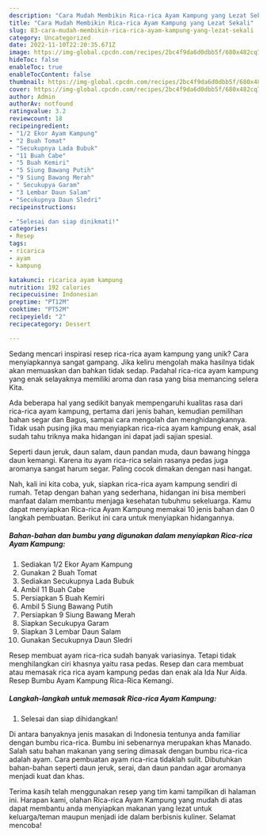 ```yaml
---
description: "Cara Mudah Membikin Rica-rica Ayam Kampung yang Lezat Sekali"
title: "Cara Mudah Membikin Rica-rica Ayam Kampung yang Lezat Sekali"
slug: 83-cara-mudah-membikin-rica-rica-ayam-kampung-yang-lezat-sekali
category: Uncategorized
date: 2022-11-10T22:20:35.671Z
image: https://img-global.cpcdn.com/recipes/2bc4f9da6d0dbb5f/680x482cq70/rica-rica-ayam-kampung-foto-resep-utama.jpg
hideToc: false
enableToc: true
enableTocContent: false
thumbnail: https://img-global.cpcdn.com/recipes/2bc4f9da6d0dbb5f/680x482cq70/rica-rica-ayam-kampung-foto-resep-utama.jpg
cover: https://img-global.cpcdn.com/recipes/2bc4f9da6d0dbb5f/680x482cq70/rica-rica-ayam-kampung-foto-resep-utama.jpg
author: Admin
authorAv: notfound
ratingvalue: 3.2
reviewcount: 18
recipeingredient:
- "1/2 Ekor Ayam Kampung"
- "2 Buah Tomat"
- "Secukupnya Lada Bubuk"
- "11 Buah Cabe"
- "5 Buah Kemiri"
- "5 Siung Bawang Putih"
- "9 Siung Bawang Merah"
- " Secukupya Garam"
- "3 Lembar Daun Salam"
- "Secukupnya Daun Sledri"
recipeinstructions:

- "Selesai dan siap dinikmati!"
categories:
- Resep
tags:
- ricarica
- ayam
- kampung

katakunci: ricarica ayam kampung 
nutrition: 192 calories
recipecuisine: Indonesian
preptime: "PT12M"
cooktime: "PT52M"
recipeyield: "2"
recipecategory: Dessert

---
```





Sedang mencari inspirasi resep rica-rica ayam kampung yang unik? Cara menyiapkannya sangat gampang. Jika keliru mengolah maka hasilnya tidak akan memuaskan dan bahkan tidak sedap. Padahal rica-rica ayam kampung yang enak selayaknya memiliki aroma dan rasa yang bisa memancing selera Kita.





Ada beberapa hal yang sedikit banyak mempengaruhi kualitas rasa dari rica-rica ayam kampung, pertama dari jenis bahan, kemudian pemilihan bahan segar dan Bagus, sampai cara mengolah dan menghidangkannya. Tidak usah pusing jika mau menyiapkan rica-rica ayam kampung enak,      asal sudah tahu triknya maka hidangan ini dapat jadi sajian spesial.














Seperti daun jeruk, daun salam, daun pandan muda, daun bawang hingga daun kemangi. Karena itu ayam rica-rica selain rasanya pedas juga aromanya sangat harum segar. Paling cocok dimakan dengan nasi hangat.






Nah, kali ini kita coba, yuk, siapkan rica-rica ayam kampung sendiri di rumah. Tetap dengan bahan yang sederhana, hidangan ini bisa memberi manfaat dalam membantu menjaga kesehatan tubuhmu sekeluarga. Kamu dapat menyiapkan Rica-rica Ayam Kampung memakai 10 jenis bahan dan 0 langkah pembuatan. Berikut ini cara untuk menyiapkan hidangannya.

<!--inarticleads1-->

##### Bahan-bahan dan bumbu yang digunakan dalam menyiapkan Rica-rica Ayam Kampung:

1. Sediakan 1/2 Ekor Ayam Kampung
1. Gunakan 2 Buah Tomat
1. Sediakan Secukupnya Lada Bubuk
1. Ambil 11 Buah Cabe
1. Persiapkan 5 Buah Kemiri
1. Ambil 5 Siung Bawang Putih
1. Persiapkan 9 Siung Bawang Merah
1. Siapkan  Secukupya Garam
1. Siapkan 3 Lembar Daun Salam
1. Gunakan Secukupnya Daun Sledri


Resep membuat ayam rica-rica sudah banyak variasinya. Tetapi tidak menghilangkan ciri khasnya yaitu rasa pedas. Resep dan cara membuat atau memasak rica rica ayam kampung pedas dan enak ala Ida Nur Aida. Resep Bumbu Ayam Kampung Rica-Rica Kemangi. 

<!--inarticleads2-->

##### Langkah-langkah untuk memasak Rica-rica Ayam Kampung:


1. Selesai dan siap dihidangkan!

Di antara banyaknya jenis masakan di Indonesia tentunya anda familiar dengan bumbu rica-rica. Bumbu ini sebenarnya merupakan khas Manado. Salah satu bahan makanan yang sering dimasak dengan bumbu rica-rica adalah ayam. Cara pembuatan ayam rica-rica tidaklah sulit. Dibutuhkan bahan-bahan seperti daun jeruk, serai, dan daun pandan agar aromanya menjadi kuat dan khas. 

Terima kasih telah menggunakan resep yang tim kami tampilkan di halaman ini. Harapan kami, olahan Rica-rica Ayam Kampung yang mudah di atas dapat membantu anda menyiapkan makanan yang lezat untuk keluarga/teman maupun menjadi ide dalam berbisnis kuliner. Selamat mencoba!
